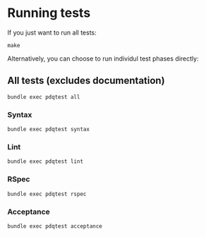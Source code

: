 # Running tests
If you just want to run all tests:

```shell
make
```

Alternatively, you can choose to run individul test phases directly:

## All tests (excludes documentation)

```shell
bundle exec pdqtest all
```

### Syntax

```shell
bundle exec pdqtest syntax
```

### Lint

```shell
bundle exec pdqtest lint
```

### RSpec

```shell
bundle exec pdqtest rspec
```

### Acceptance

```shell
bundle exec pdqtest acceptance
```
